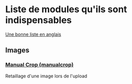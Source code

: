 # Liste de modules qu'ils sont indispensables

[Une bonne liste en anglais](https://github.com/FlorentTorregrosa/drupal-projects-list)

## Images
### [Manual Crop (manualcrop)](https://www.drupal.org/project/manualcrop)
Retaillage d'une image lors de l'upload
